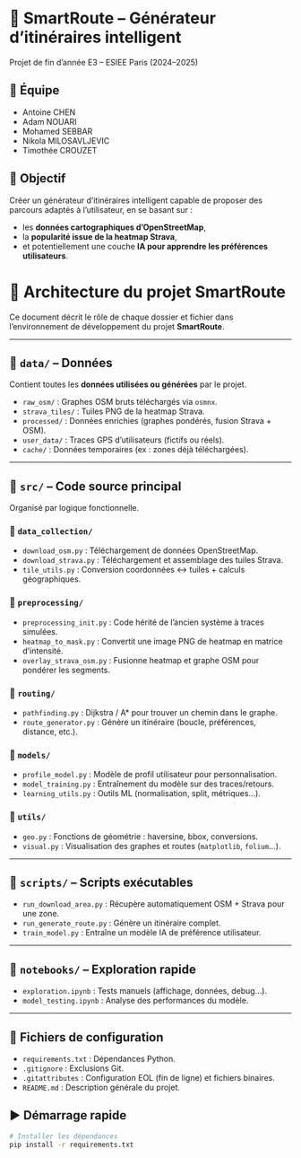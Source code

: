 # 🧠 SmartRoute – Générateur d’itinéraires intelligent

Projet de fin d’année E3 – ESIEE Paris (2024–2025)

## 👥 Équipe

- Antoine CHEN  
- Adam NOUARI  
- Mohamed SEBBAR  
- Nikola MILOSAVLJEVIC  
- Timothée CROUZET  

## 🎯 Objectif

Créer un générateur d’itinéraires intelligent capable de proposer des parcours adaptés à l’utilisateur, en se basant sur :
- les **données cartographiques d’OpenStreetMap**,
- la **popularité issue de la heatmap Strava**,
- et potentiellement une couche **IA pour apprendre les préférences utilisateurs**.


# 📁 Architecture du projet SmartRoute

Ce document décrit le rôle de chaque dossier et fichier dans l’environnement de développement du projet **SmartRoute**.

---

## 📁 `data/` – Données

Contient toutes les **données utilisées ou générées** par le projet.

- `raw_osm/` : Graphes OSM bruts téléchargés via `osmnx`.
- `strava_tiles/` : Tuiles PNG de la heatmap Strava.
- `processed/` : Données enrichies (graphes pondérés, fusion Strava + OSM).
- `user_data/` : Traces GPS d’utilisateurs (fictifs ou réels).
- `cache/` : Données temporaires (ex : zones déjà téléchargées).

---

## 📁 `src/` – Code source principal

Organisé par logique fonctionnelle.

### 📁 `data_collection/`
- `download_osm.py` : Téléchargement de données OpenStreetMap.
- `download_strava.py` : Téléchargement et assemblage des tuiles Strava.
- `tile_utils.py` : Conversion coordonnées ↔ tuiles + calculs géographiques.

### 📁 `preprocessing/`
- `preprocessing_init.py` : Code hérité de l’ancien système à traces simulées.
- `heatmap_to_mask.py` : Convertit une image PNG de heatmap en matrice d’intensité.
- `overlay_strava_osm.py` : Fusionne heatmap et graphe OSM pour pondérer les segments.

### 📁 `routing/`
- `pathfinding.py` : Dijkstra / A* pour trouver un chemin dans le graphe.
- `route_generator.py` : Génère un itinéraire (boucle, préférences, distance, etc.).

### 📁 `models/`
- `profile_model.py` : Modèle de profil utilisateur pour personnalisation.
- `model_training.py` : Entraînement du modèle sur des traces/retours.
- `learning_utils.py` : Outils ML (normalisation, split, métriques...).

### 📁 `utils/`
- `geo.py` : Fonctions de géométrie : haversine, bbox, conversions.
- `visual.py` : Visualisation des graphes et routes (`matplotlib`, `folium`...).

---

## 📁 `scripts/` – Scripts exécutables

- `run_download_area.py` : Récupère automatiquement OSM + Strava pour une zone.
- `run_generate_route.py` : Génère un itinéraire complet.
- `train_model.py` : Entraîne un modèle IA de préférence utilisateur.

---

## 📁 `notebooks/` – Exploration rapide

- `exploration.ipynb` : Tests manuels (affichage, données, debug…).
- `model_testing.ipynb` : Analyse des performances du modèle.

---

## 📄 Fichiers de configuration

- `requirements.txt` : Dépendances Python.
- `.gitignore` : Exclusions Git.
- `.gitattributes` : Configuration EOL (fin de ligne) et fichiers binaires.
- `README.md` : Description générale du projet.


## ▶️ Démarrage rapide

```bash
# Installer les dépendances
pip install -r requirements.txt

